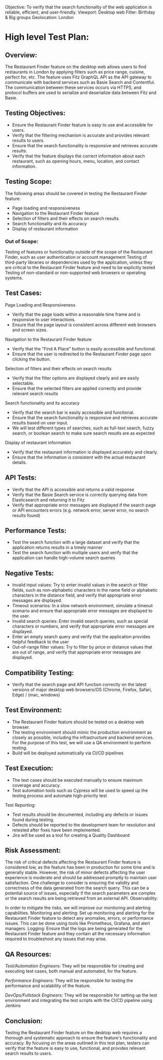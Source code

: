 Objective: To verify that the search functionality of the web application is reliable, efficient, and user-friendly.
Viewport: Desktop web
Filter: Birthday & Big groups
Geolocation: London

# High level Test Plan:

## Overview:
The Restaurant Finder feature on the desktop web allows users to find restaurants in London by applying filters such as price range, cuisine, perfect for, etc. The feature uses Fitz GraphQL API as the API gateway to communicate with backend services such as Basie Search and Contentful. The communication between these services occurs via HTTPS, and protocol buffers are used to serialize and deserialize data between Fitz and Basie.

## Testing Objectives:

* Ensure the Restaurant Finder feature is easy to use and accessible for users.
* Verify that the filtering mechanism is accurate and provides relevant results to users.
* Ensure that the search functionality is responsive and retrieves accurate results.
* Verify that the feature displays the correct information about each restaurant, such as opening hours, menu, location, and contact information.

## Testing Scope:
The following areas should be covered in testing the Restaurant Finder feature:
* Page loading and responsiveness
* Navigation to the Restaurant Finder feature
* Selection of filters and their effects on search results
* Search functionality and its accuracy
* Display of restaurant information

### Out of Scope:
Testing of features or functionality outside of the scope of the Restaurant Finder, such as user authentication or account management
Testing of third-party libraries or dependencies used by the application, unless they are critical to the Restaurant Finder feature and need to be explicitly tested
Testing of non-standard or non-supported web browsers or operating systems.

## Test Cases:
Page Loading and Responsiveness
* Verify that the page loads within a reasonable time frame and is responsive to user interactions.
* Ensure that the page layout is consistent across different web browsers and screen sizes.

Navigation to the Restaurant Finder feature
* Verify that the "Find A Place" button is easily accessible and functional.
* Ensure that the user is redirected to the Restaurant Finder page upon clicking the button.


Selection of filters and their effects on search results
* Verify that the filter options are displayed clearly and are easily selectable.
* Ensure that the selected filters are applied correctly and provide relevant search results

Search functionality and its accuracy
* Verify that the search bar is easily accessible and functional.
* Ensure that the search functionality is responsive and retrieves accurate results based on user input.
* We will test different types of searches, such as full-text search, fuzzy search, or boolean search to make sure search resutls are as expected

Display of restaurant information
* Verify that the restaurant information is displayed accurately and clearly.
* Ensure that the information is consistent with the actual restaurant details.

## API Tests: 
* Verify that the API is accessible and returns a valid response
* Verify that the Basie Search service is correctly querying data from Elasticsearch and returning it to Fitz
* Verify that appropriate error messages are displayed if the search page or API encounters errors (e.g. network error, server error, no search results found)
 
## Performance Tests:
* Test the search function with a large dataset and verify that the application returns results in a timely manner
* Test the search function with multiple users and verify that the application can handle high-volume search queries

## Negative Tests:
* Invalid input values: Try to enter invalid values in the search or filter fields, such as non-alphabetic characters in the name field or alphabetic characters in the distance field, and verify that appropriate error messages are displayed.
* Timeout scenarios: In a slow network environment, simulate a timeout scenario and ensure that appropriate error messages are displayed to the user.
* Invalid search queries: Enter invalid search queries, such as special characters or numbers, and verify that appropriate error messages are displayed.
* Enter an empty search query and verify that the application provides helpful feedback to the user
* Out-of-range filter values: Try to filter by price or distance values that are out of range, and verify that appropriate error messages are displayed.

## Compatibility Testing:
* Verify that the search page and API function correctly on the latest versions of major desktop web browsers/OS (Chrome, Firefox, Safari, Edge) / (mac, windows)

## Test Environment:
* The Restaurant Finder feature should be tested on a desktop web browser.
* The testing environment should mimic the production environment as closely as possible, including the infrastructure and backend services. For the purpose of this test, we will use a QA environment to perform testing.
* Build will be deployed automatically via CI/CD pipelines

## Test Execution:
* The test cases should be executed manually to ensure maximum coverage and accuracy.
* Test automation tools such as Cypress will be used to speed up the testing process and automate high-priority test 

Test Reporting:
* Test results should be documented, including any defects or issues found during testing.
* Defects should be reported to the development team for resolution and retested after fixes have been implemented.
* Jira will be used as a tool for creating a Quality Dashboard


## Risk Assessment:
The risk of critical defects affecting the Restaurant Finder feature is considered low, as the feature has been in production for some time and is generally stable.
However, the risk of minor defects affecting the user experience is moderate and should be addressed promptly to maintain user satisfaction.
One challenge to consider is ensuring the validity and correctness of the data generated from the search query. This can be a potential source of issues, especially if the search parameters are complex or the search results are being retrieved from an external API.
Observability:

In order to mitigate the risks, we will improve our monitoring and alerting capabilities.
Monitoring and alerting: Set up monitoring and alerting for the Restaurant Finder feature to detect any anomalies, errors, or performance issues. This can be done using tools like Prometheus, Grafana, and alert managers.
Logging: Ensure that the logs are being generated for the Restaurant Finder feature and they contain all the necessary information required to troubleshoot any issues that may arise.

## QA Resources:

*Test/Automation Engineers:* They will be responsible for creating and executing test cases, both manual and automated, for the feature.

*Performance Engineers:* They will be responsible for testing the performance and scalability of the feature.

*DevOps/Fullstack Engineers:* They will be responsible for setting up the test environment and integrating the test scripts with the CI/CD pipeline using Jenkins


## Conclusion:
Testing the Restaurant Finder feature on the desktop web requires a thorough and systematic approach to ensure the feature's functionality and accuracy.
By focusing on the areas outlined in this test plan, testers can verify that the feature is easy to use, functional, and provides relevant search results to users.


